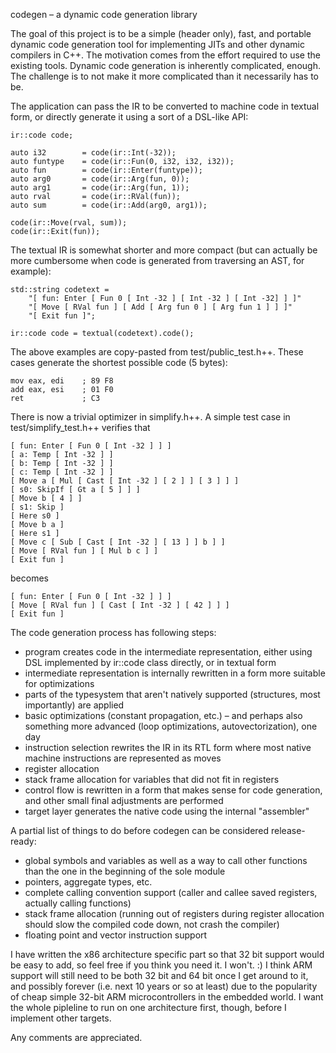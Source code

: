 codegen – a dynamic code generation library

The goal of this project is to be a simple (header only), fast, and portable dynamic code
generation tool for implementing JITs and other dynamic compilers in C++. The
motivation comes from the effort required to use the existing tools. Dynamic
code generation is inherently complicated, enough. The challenge is to not
make it more complicated than it necessarily has to be.

The application can pass the IR to be converted to machine code in textual form, or directly generate it using a sort of a DSL-like API:

    ir::code code;

    auto i32        = code(ir::Int(-32));
    auto funtype    = code(ir::Fun(0, i32, i32, i32));
    auto fun        = code(ir::Enter(funtype));
    auto arg0       = code(ir::Arg(fun, 0));
    auto arg1       = code(ir::Arg(fun, 1));
    auto rval       = code(ir::RVal(fun));
    auto sum        = code(ir::Add(arg0, arg1));

    code(ir::Move(rval, sum));
    code(ir::Exit(fun));

The textual IR is somewhat shorter and more compact (but can actually be more cumbersome when code is generated from traversing an AST, for example):

    std::string codetext =
        "[ fun: Enter [ Fun 0 [ Int -32 ] [ Int -32 ] [ Int -32] ] ]"
        "[ Move [ RVal fun ] [ Add [ Arg fun 0 ] [ Arg fun 1 ] ] ]"
        "[ Exit fun ]";

    ir::code code = textual(codetext).code();

The above examples are copy-pasted from test/public_test.h++.
These cases generate the shortest possible code (5 bytes):

    mov eax, edi    ; 89 F8
    add eax, esi    ; 01 F0
    ret             ; C3

There is now a trivial optimizer in simplify.h++. A simple test case in test/simplify_test.h++ verifies that

    [ fun: Enter [ Fun 0 [ Int -32 ] ] ]
    [ a: Temp [ Int -32 ] ]
    [ b: Temp [ Int -32 ] ]
    [ c: Temp [ Int -32 ] ]
    [ Move a [ Mul [ Cast [ Int -32 ] [ 2 ] ] [ 3 ] ] ]
    [ s0: SkipIf [ Gt a [ 5 ] ] ]
    [ Move b [ 4 ] ]
    [ s1: Skip ]
    [ Here s0 ]
    [ Move b a ]
    [ Here s1 ]
    [ Move c [ Sub [ Cast [ Int -32 ] [ 13 ] ] b ] ]
    [ Move [ RVal fun ] [ Mul b c ] ]
    [ Exit fun ]

becomes

    [ fun: Enter [ Fun 0 [ Int -32 ] ] ]
    [ Move [ RVal fun ] [ Cast [ Int -32 ] [ 42 ] ] ]
    [ Exit fun ]

The code generation process has following steps:

* program creates code in the intermediate representation, either using DSL implemented by ir::code class directly, or in textual form
* intermediate representation is internally rewritten in a form more suitable for optimizations
* parts of the typesystem that aren't natively supported (structures, most importantly) are applied
* basic optimizations (constant propagation, etc.) – and perhaps also something more advanced (loop optimizations, autovectorization), one day
* instruction selection rewrites the IR in its RTL form where most native machine instructions are represented as moves
* register allocation
* stack frame allocation for variables that did not fit in registers
* control flow is rewritten in a form that makes sense for code generation, and other small final adjustments are performed
* target layer generates the native code using the internal "assembler"

A partial list of things to do before codegen can be considered release-ready:

* global symbols and variables as well as a way to call other functions than the one in the beginning of the sole module
* pointers, aggregate types, etc.
* complete calling convention support (caller and callee saved registers, actually calling functions)
* stack frame allocation (running out of registers during register allocation should slow the compiled code down, not crash the compiler)
* floating point and vector instruction support

I have written the x86 architecture specific part so that 32 bit support would be easy to add, so feel free if you think you need it. I won't. :)
I think ARM support will still need to be both 32 bit and 64 bit once I get around to it,
and possibly forever (i.e. next 10 years or so at least) due to the popularity of cheap simple 32-bit ARM microcontrollers in the embedded world.
I want the whole pipleline to run on one architecture first, though, before I implement other targets.

Any comments are appreciated.
